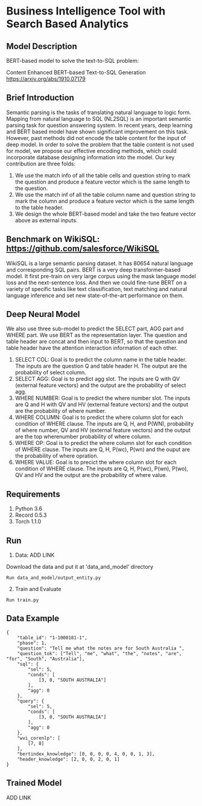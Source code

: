 # Business Intelligence Tool with Search Based Analytics

## Model Description

BERT-based model to solve the text-to-SQL problem: 

Content Enhanced BERT-based Text-to-SQL Generation https://arxiv.org/abs/1910.07179

## Brief Introduction

Semantic parsing is the tasks of translating natural language to logic form. Mapping from natural language to SQL (NL2SQL) is an important semantic parsing task for question answering system. In recent years, deep learning and BERT based model have shown significant improvement on this task. However, past methods did not encode the table content for the input of deep model. In order to solve the problem that the table content is not used for model, we propose our effective encoding methods, which could incorporate database designing information into the model. Our key contribution are three folds:
1. We use the match info of all the table cells and question string to mark the question and produce a feature vector which is the same length to the question. 
2. We use the match inf of all the table column name and question string to mark the column and produce a feature vector which is the same length to the table header.
3. We design the whole BERT-based model and take the two feature vector above as external inputs.

## Benchmark on WikiSQL: https://github.com/salesforce/WikiSQL

WikiSQL is a large semantic parsing dataset. It has 80654 natural language and corresponding SQL pairs. BERT is a very deep transformer-based model. It first pre-train on very large corpus using the mask language model loss and the next-sentence loss. And then we could fine-tune BERT on a variety of specific tasks like text classification, text matching and natural language inference and set new state-of-the-art performance on them.

## Deep Neural Model

We also use three sub-model to predict the SELECT part, AGG part and WHERE part. We use BERT as the representation layer. The question and table header are concat and then input to BERT, so that the question and table header have the attention interaction information of each other. 

1. SELECT COL: Goal is to predict the column name in the table header. The inputs are the question Q and table header H. The output are the probability of select column.
2. SELECT AGG: Goal is to predict agg slot. The inputs are Q with QV (external feature vectors) and the output are the probability of select agg.
3. WHERE NUMBER: Goal is to predict the where number slot. The inputs are Q and H with QV and HV (external feature vectors) and the output are the probability of where number.
4. WHERE COLUMN: Goal is to predict the where column slot for each condition of WHERE clause. The inputs are Q, H, and P(WN), probability of where number, QV and HV (external feature vectors) and the output are the top wherenumber probability of where column.
5. WHERE OP: Goal is to predict the where column slot for each condition of WHERE clause. The inputs are Q, H, P(wc), P(wn) and the ouput are the probability of where opration.
6. WHERE VALUE: Goal is to precict the where column slot for each condition of WHERE clause. The inputs are Q, H, P(wc), P(wn), P(wo), QV and HV and the output are the probability of where value. 

## Requirements

1. Python 3.6
2. Record 0.5.3
3. Torch 1.1.0

## Run

1. Data: ADD LINK

Download the data and put it at 'data_and_model' directory
```
Run data_and_model/output_entity.py
```
2. Train and Evaluate
```
Run train.py
```
## Data Example
```
{
	"table_id": "1-1000181-1",
	"phase": 1,
	"question": "Tell me what the notes are for South Australia ",
	"question_tok": ["Tell", "me", "what", "the", "notes", "are", "for", "South", "Australia"],
	"sql": {
		"sel": 5,
		"conds": [
			[3, 0, "SOUTH AUSTRALIA"]
		],
		"agg": 0
	},
	"query": {
		"sel": 5,
		"conds": [
			[3, 0, "SOUTH AUSTRALIA"]
		],
		"agg": 0
	},
	"wvi_corenlp": [
		[7, 8]
	],
	"bertindex_knowledge": [0, 0, 0, 0, 4, 0, 0, 1, 3],
	"header_knowledge": [2, 0, 0, 2, 0, 1]
}
```
## Trained Model

ADD LINK

